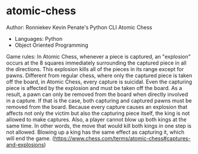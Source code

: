 # atomic-chess
Author: Ronniekev
Kevin Penate's
Python CLI Atomic Chess

- Languages: Python
- Object Oriented Programming

Game rules: 
In Atomic Chess, whenever a piece is captured, an "explosion" occurs at the 8 squares immediately surrounding the captured piece in all the directions. This explosion kills all of the pieces in its range except for pawns. Different from regular chess, where only the captured piece is taken off the board, in Atomic Chess, every capture is suicidal. Even the capturing piece is affected by the explosion and must be taken off the board. As a result, a pawn can only be removed from the board when directly involved in a capture. If that is the case, both capturing and captured pawns must be removed from the board. Because every capture causes an explosion that affects not only the victim but also the capturing piece itself, the king is not allowed to make captures. Also, a player cannot blow up both kings at the same time. In other words, the move that would kill both kings in one step is not allowed. Blowing up a king has the same effect as capturing it, which will end the game. (https://www.chess.com/terms/atomic-chess#captures-and-explosions)
